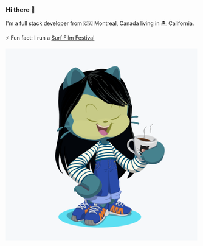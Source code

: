 ### Hi there 👋

I'm a full stack developer from 🇨🇦 Montreal, Canada living in 🏝 California.

⚡ Fun fact: I run a [Surf Film Festival](http://www.santacruzsurffilmfest.com/)

![Octocat](octocat-small.png)

<!--
**delphinefoo/delphinefoo** is a ✨ _special_ ✨ repository because its `README.md` (this file) appears on your GitHub profile.

Here are some ideas to get you started:

- 🔭 I’m currently working on ...
- 🌱 I’m currently learning ...
- 👯 I’m looking to collaborate on ...
- 🤔 I’m looking for help with ...
- 💬 Ask me about ...
- 📫 How to reach me: ...
- 😄 Pronouns: ...
- ⚡ Fun fact: ...
-->
